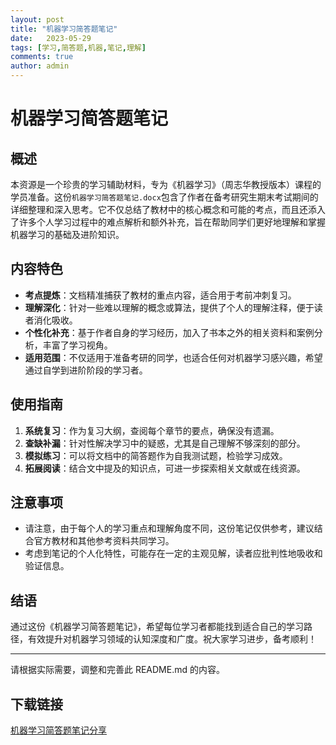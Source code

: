 ```yaml
---
layout: post
title: "机器学习简答题笔记"
date:   2023-05-29
tags: [学习,简答题,机器,笔记,理解]
comments: true
author: admin
---
```

# 机器学习简答题笔记

## 概述

本资源是一个珍贵的学习辅助材料，专为《机器学习》（周志华教授版本）课程的学员准备。这份`机器学习简答题笔记.docx`包含了作者在备考研究生期末考试期间的详细整理和深入思考。它不仅总结了教材中的核心概念和可能的考点，而且还添入了许多个人学习过程中的难点解析和额外补充，旨在帮助同学们更好地理解和掌握机器学习的基础及进阶知识。

## 内容特色

- **考点提炼**：文档精准捕获了教材的重点内容，适合用于考前冲刺复习。
- **理解深化**：针对一些难以理解的概念或算法，提供了个人的理解注释，便于读者消化吸收。
- **个性化补充**：基于作者自身的学习经历，加入了书本之外的相关资料和案例分析，丰富了学习视角。
- **适用范围**：不仅适用于准备考研的同学，也适合任何对机器学习感兴趣，希望通过自学到进阶阶段的学习者。

## 使用指南

1. **系统复习**：作为复习大纲，查阅每个章节的要点，确保没有遗漏。
2. **查缺补漏**：针对性解决学习中的疑惑，尤其是自己理解不够深刻的部分。
3. **模拟练习**：可以将文档中的简答题作为自我测试题，检验学习成效。
4. **拓展阅读**：结合文中提及的知识点，可进一步探索相关文献或在线资源。

## 注意事项

- 请注意，由于每个人的学习重点和理解角度不同，这份笔记仅供参考，建议结合官方教材和其他参考资料共同学习。
- 考虑到笔记的个人化特性，可能存在一定的主观见解，读者应批判性地吸收和验证信息。

## 结语

通过这份《机器学习简答题笔记》，希望每位学习者都能找到适合自己的学习路径，有效提升对机器学习领域的认知深度和广度。祝大家学习进步，备考顺利！

---

请根据实际需要，调整和完善此 README.md 的内容。

## 下载链接

[机器学习简答题笔记分享](https://pan.quark.cn/s/310dceaeb5a1)